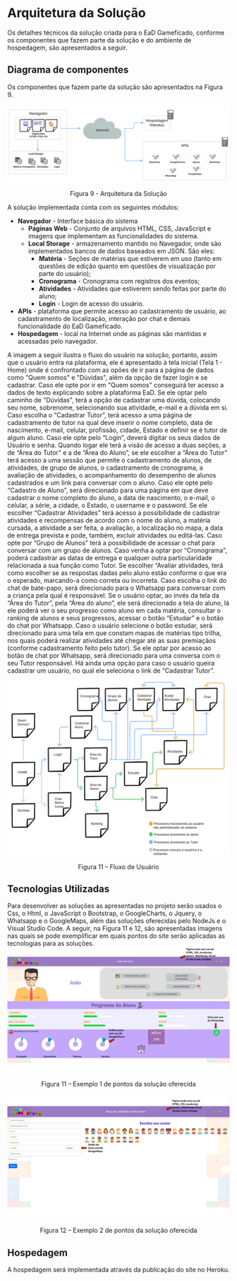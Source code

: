 # Arquitetura da Solução

Os detalhes técnicos da solução criada para o EaD Gameficado, conforme os componentes que fazem parte da solução e do ambiente de hospedagem, são apresentados a seguir.

## Diagrama de componentes

Os componentes que fazem parte da solução são apresentados na Figura 9.

![Diagrama de Componentes](img/arquiterturaDeSolucao.PNG)
<center>Figura 9 - Arquitetura da Solução</center>


A solução implementada conta com os seguintes módulos:
- **Navegador** - Interface básica do sistema  
  - **Páginas Web** - Conjunto de arquivos HTML, CSS, JavaScript e imagens que implementam as funcionalidades do sistema.
   - **Local Storage** - armazenamento mantido no Navegador, onde são implementados bancos de dados baseados em JSON. São eles: 
     - **Matéria** - Seções de matérias que estiverem em uso (tanto em questões de edição quanto em questões de visualização por parte do usuário);
     - **Cronograma** - Cronograma com registros dos eventos;
     - **Atividades** - Atividades que estiverem sendo feitas por parte do aluno;
     - **Login** - Login de acesso do usuário. 
 - **APIs** - plataforma que permite acesso ao cadastramento de usuário, ao cadastramento de localização, interação por chat e demais funcionalidade do EaD Gameficado.
 - **Hospedagem** - local na Internet onde as páginas são mantidas e acessadas pelo navegador. 

A imagem a seguir ilustra o fluxo do usuário na solução, portanto, assim que o usuário entra na plataforma, ele é apresentado à tela inicial (Tela 1 - Home) onde é confrontado com as opões de ir para a página de dados como "Quem somos" e "Dúvidas", além da opção de fazer login e se cadastrar.
Caso ele opte por ir em "Quem somos" conseguirá ter acesso a dados de texto explicando sobre a plataforma EaD.
Se ele optar pelo caminho de "Dúvidas", terá a opção de cadastrar uma dúvida, colocando seu nome, sobrenome, selecionando sua atividade, e-mail e a dúvida em si.
Caso escolha o “Cadastrar Tutor”, terá acesso a uma página de cadastramento de tutor na qual deve inserir o nome completo, data de nascimento, e-mail, celular, profissão, cidade, Estado e definir se é tutor de algum aluno.
Caso ele opte pelo “Login”, deverá digitar os seus dados de Usuário e senha.
Quando logar ele terá a visão de acesso a duas seções, a de “Área do Tutor” e a de “Área do Aluno”, se ele escolher a “Área do Tutor” terá acesso a uma sessão que permite o cadastramento de alunos, de atividades, de grupo de alunos, o cadastramento de cronograma, a avaliação de atividades, o acompanhamento do desempenho de alunos cadastrados e um link para conversar com o aluno.
Caso ele opte pelo “Cadastro de Aluno”, será direcionado para uma página em que deve cadastrar o nome completo do aluno, a data de nascimento, o e-mail, o celular, a série, a cidade, o Estado, o username e o password.
Se ele escolher “Cadastrar Atividades” terá acesso a possibilidade de cadastrar atividades e recompensas de acordo com o nome do aluno, a matéria cursada, a atividade a ser feita, a avaliação, a localização no mapa, a data de entrega prevista e pode, também, excluir atividades ou editá-las.
Caso opte por “Grupo de Alunos” terá a possibilidade de acessar o chat para conversar com um grupo de alunos.
Caso venha a optar por “Cronograma”, poderá cadastrar as datas de entrega e qualquer outra particularidade relacionada a sua função como Tutor.
Se escolher “Avaliar atividades, terá como escolher se as respostas dadas pelo aluno estão conforme o que era o esperado, marcando-a como correta ou incorreta.
Caso escolha o link do chat de bate-papo, será direcionado para o Whatsapp para conversar com a criança pela qual é responsável.
Se o usuário optar, ao invés da tela da “Área do Tutor”, pela “Área do aluno”, ele será direcionado a tela do aluno, lá ele poderá ver o seu progresso como aluno em cada matéria, consultar o ranking de alunos e seus progressos, acessar o botão “Estudar” e o botão do chat por Whatsapp.
Caso o usuário selecione o botão estudar, será direcionado para uma tela em que constam mapas de matérias tipo trilha, nos quais poderá realizar atividades até chegar até as suas premiaçãos (conforme cadastramento feito pelo tutor).
Se ele optar por acesso ao botão de chat por Whatsapp, será direcionado para uma conversa com o seu Tutor responsável.
Há ainda uma opção para caso o usuário queira cadastrar um usuário, no qual ele seleciona o link de “Cadastrar Tutor”.

![UserFLow](img/figura10.PNG)
<center>Figura 11 – Fluxo de Usuário</center>


## Tecnologias Utilizadas

Para desenvolver as soluções as apresentadas no projeto serão usados o Css, o Html, o JavaScript o Bootstrap, o GoogleCharts, o Jquery, o Whatsapp e o GoogleMaps, além das soluções oferecidas pelo NodeJs e o Visual Studio Code.
A seguir, na Figura 11 e 12, são apresentadas imagens nas quais se pode exemplificar em quais pontos do site serão aplicadas as tecnologias para as soluções.
![Folha Área do Tutor](img/figura11.PNG)
<center>Figura 11 – Exemplo 1 de pontos da solução oferecida</center>

![Folha de Cadastramento de ALuno](img/figura12.PNG)
<center>Figura 12 – Exemplo 2 de pontos da solução oferecida</center>

## Hospedagem

A hospedagem será implementada através da publicação do site no Heroku.
